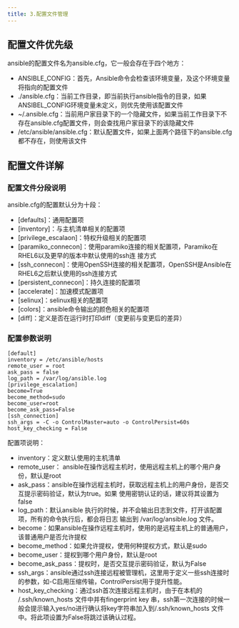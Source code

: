 ```yaml
---
title: 3.配置文件管理
---
```

## 配置文件优先级

ansible的配置文件名为ansible.cfg，它一般会存在于四个地方：

* ANSIBLE_CONFIG：首先，Ansible命令会检查该环境变量，及这个环境变量将指向的配置文件
* ./ansible.cfg：当前工作目录，即当前执行ansible指令的目录，如果ANSIBEL_CONFIG环境变量未定义，则优先使用该配置文件
* ~/.ansible.cfg：当前用户家目录下的一个隐藏文件，如果当前工作目录下不存在ansible.cfg配置文件，则会查找用户家目录下的该隐藏文件
* /etc/ansible/ansible.cfg：默认配置文件，如果上面两个路径下的ansible.cfg都不存在，则使用该文件

## 配置文件详解

### 配置文件分段说明

ansible.cfg的配置默认分为十段：

* [defaults]：通用配置项
* [inventory]：与主机清单相关的配置项
* [privilege_escalaon]：特权升级相关的配置项
* [paramiko_connecon]：使用paramiko连接的相关配置项，Paramiko在RHEL6以及更早的版本中默认使用的ssh连
  接方式
* [ssh_connecon]：使用OpenSSH连接的相关配置项，OpenSSH是Ansible在RHEL6之后默认使用的ssh连接方式
* [persistent_connecon]：持久连接的配置项
* [accelerate]：加速模式配置项
* [selinux]：selinux相关的配置项
* [colors]：ansible命令输出的颜色相关的配置项
* [diff]：定义是否在运行时打印diff（变更前与变更后的差异）

### 配置参数说明

```
[default]
inventory = /etc/ansible/hosts
remote_user = root
ask_pass = false
log_path = /var/log/ansible.log
[privilege_escalation]
become=True
become_method=sudo
become_user=root
become_ask_pass=False
[ssh_connection]
ssh_args = -C -o ControlMaster=auto -o ControlPersist=60s
host_key_checking = False 
```

配置项说明：

* inventory：定义默认使用的主机清单
* remote_user： ansible在操作远程主机时，使用远程主机上的哪个用户身份，默认是root
* ask_pass：ansible在操作远程主机时，获取远程主机上的用户身份，是否交互提示密码验证，默认为true。如果
  使用密钥认证的话，建议将其设置为false
* log_path：默认ansible 执行的时候，并不会输出日志到文件，打开该配置项，所有的命令执行后，都会将日志
  输出到 /var/log/ansible.log 文件。
* become：如果ansible在操作远程主机时，使用的是远程主机上的普通用户，该普通用户是否允许提权
* become_method：如果允许提权，使用何种提权方式，默认是sudo
* become_user：提权到哪个用户身份，默认是root
* become_ask_pass：提权时，是否交互提示密码验证，默认为False
* ssh_args：ansible通过ssh连接远程被管理机，这里用于定义一些ssh连接时的参数，如-C启用压缩传输，ControlPersist用于提升性能。
* host_key_checking：通过ssh首次连接远程主机时，由于在本机的 /.ssh/known_hosts 文件中并有fingerprint key 串，ssh第一次连接的时候一般会提示输入yes/no进行确认将key字符串加入到/.ssh/known_hosts 文件中。将此项设置为False将跳过该确认过程。
